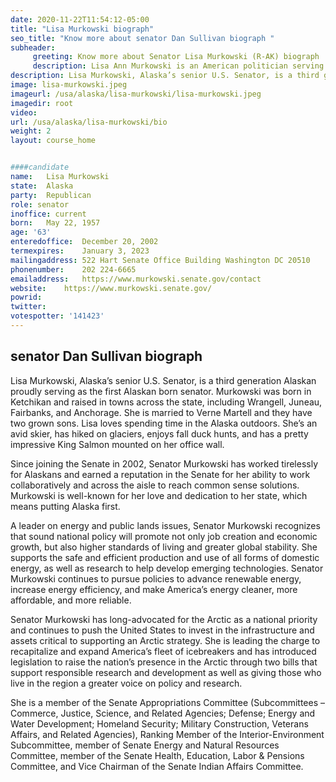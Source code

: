 ```yaml
---
date: 2020-11-22T11:54:12-05:00
title: "Lisa Murkowski biograph"
seo_title: "Know more about senator Dan Sullivan biograph "
subheader:
     greeting: Know more about Senator Lisa Murkowski (R-AK) biograph
     description: Lisa Ann Murkowski is an American politician serving as the senior United States Senator from Alaska, having held that seat since 2002. A Republican, Murkowski is the second-most senior Republican woman in the Senate.
description: Lisa Murkowski, Alaska’s senior U.S. Senator, is a third generation Alaskan proudly serving as the first Alaskan born senator. Murkowski was born in Ketchikan and raised in towns across the state, including Wrangell, Juneau, Fairbanks, and Anchorage. She is married to Verne Martell and the
image: lisa-murkowski.jpeg
imageurl: /usa/alaska/lisa-murkowski/lisa-murkowski.jpeg
imagedir: root
video: 
url: /usa/alaska/lisa-murkowski/bio
weight: 2
layout: course_home


####candidate
name:	Lisa Murkowski
state:	Alaska
party:	Republican
role: senator
inoffice: current
born:	May 22, 1957
age: '63'
enteredoffice:	December 20, 2002
termexpires:	January 3, 2023
mailingaddress:	522 Hart Senate Office Building Washington DC 20510
phonenumber:	202 224-6665
emailaddress:	https://www.murkowski.senate.gov/contact
website:	https://www.murkowski.senate.gov/
powrid: 
twitter: 
votespotter: '141423'
---
```

## senator Dan Sullivan biograph
Lisa Murkowski, Alaska’s senior U.S. Senator, is a third generation Alaskan proudly serving as the first Alaskan born senator. Murkowski was born in Ketchikan and raised in towns across the state, including Wrangell, Juneau, Fairbanks, and Anchorage. She is married to Verne Martell and they have two grown sons. Lisa loves spending time in the Alaska outdoors. She’s an avid skier, has hiked on glaciers, enjoys fall duck hunts, and has a pretty impressive King Salmon mounted on her office wall.

Since joining the Senate in 2002, Senator Murkowski has worked tirelessly for Alaskans and earned a reputation in the Senate for her ability to work collaboratively and across the aisle to reach common sense solutions. Murkowski is well-known for her love and dedication to her state, which means putting Alaska first.

A leader on energy and public lands issues, Senator Murkowski recognizes that sound national policy will promote not only job creation and economic growth, but also higher standards of living and greater global stability. She supports the safe and efficient production and use of all forms of domestic energy, as well as research to help develop emerging technologies. Senator Murkowski continues to pursue policies to advance renewable energy, increase energy efficiency, and make America’s energy cleaner, more affordable, and more reliable.

Senator Murkowski has long-advocated for the Arctic as a national priority and continues to push the United States to invest in the infrastructure and assets critical to supporting an Arctic strategy. She is leading the charge to recapitalize and expand America’s fleet of icebreakers and has introduced legislation to raise the nation’s presence in the Arctic through two bills that support responsible research and development as well as giving those who live in the region a greater voice on policy and research.

She is a member of the Senate Appropriations Committee (Subcommittees –Commerce, Justice, Science, and Related Agencies; Defense; Energy and Water Development; Homeland Security; Military Construction, Veterans Affairs, and Related Agencies), Ranking Member of the Interior-Environment Subcommittee, member of Senate Energy and Natural Resources Committee, member of the Senate Health, Education, Labor & Pensions Committee, and Vice Chairman of the Senate Indian Affairs Committee.